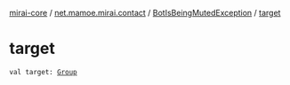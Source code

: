 [mirai-core](../../index.md) / [net.mamoe.mirai.contact](../index.md) / [BotIsBeingMutedException](index.md) / [target](./target.md)

# target

`val target: `[`Group`](../-group/index.md)